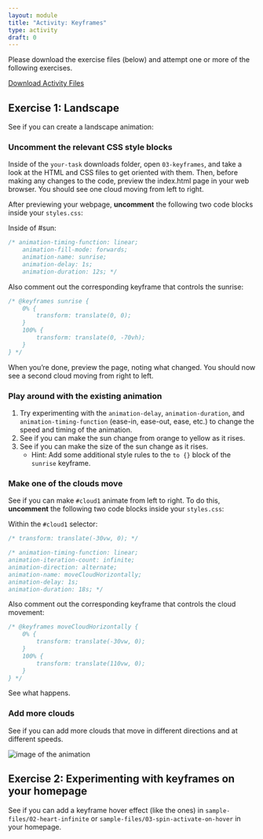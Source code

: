 ```yaml
---
layout: module
title: "Activity: Keyframes"
type: activity
draft: 0
---
```


Please download the exercise files (below) and attempt one or more of the following exercises.

<a href="/spring2023/course-files/activities/keyframes.zip" class="nu-button">Download Activity Files <i class="fas fa-download"></i></a>


## Exercise 1: Landscape
See if you can create a landscape animation:

### Uncomment the relevant CSS style blocks
Inside of the `your-task` downloads folder, open `03-keyframes`, and take a look at the HTML and CSS files to get oriented with them. Then, before making any changes to the code, preview the index.html page in your web browser. You should see one cloud moving from left to right.

After previewing your webpage, **uncomment** the following two code blocks inside your `styles.css`:

Inside of #sun:
```css
/* animation-timing-function: linear;
    animation-fill-mode: forwards; 
    animation-name: sunrise;
    animation-delay: 1s;
    animation-duration: 12s; */
```

Also comment out the corresponding keyframe that controls the sunrise:
```css
/* @keyframes sunrise {
    0% { 
        transform: translate(0, 0);
    }
    100% { 
        transform: translate(0, -70vh); 
    }
} */
```

When you’re done, preview the page, noting what changed. You should now see a second cloud moving from right to left.

### Play around with the existing animation

1. Try experimenting with the `animation-delay`, `animation-duration`, and `animation-timing-function` (ease-in, ease-out, ease, etc.) to change the speed and timing of the animation.
2. See if you can make the sun change from orange to yellow as it rises. 
3. See if you can make the size of the sun change as it rises.
    * Hint: Add some additional style rules to the `to {}` block of the `sunrise` keyframe.

### Make one of the clouds move
See if you can make `#cloud1` animate from left to right. To do this, **uncomment** the following two code blocks inside your `styles.css`:

Within the `#cloud1` selector:

```css
/* transform: translate(-30vw, 0); */

/* animation-timing-function: linear;
animation-iteration-count: infinite; 
animation-direction: alternate;
animation-name: moveCloudHorizontally;
animation-delay: 1s;
animation-duration: 18s; */
```

Also comment out the corresponding keyframe that controls the cloud movement:

```css
/* @keyframes moveCloudHorizontally {
    0% { 
        transform: translate(-30vw, 0);
    }
    100% { 
        transform: translate(110vw, 0); 
    }
} */
```

See what happens.


### Add more clouds
See if you can add more clouds that move in different directions and at different speeds.

<img src="/spring2023/assets/images/activities/keyframes/landscape-animation.gif" alt="image of the animation" />

## Exercise 2: Experimenting with keyframes on your homepage
See if you can add a keyframe hover effect (like the ones) in `sample-files/02-heart-infinite` or `sample-files/03-spin-activate-on-hover` in your homepage.